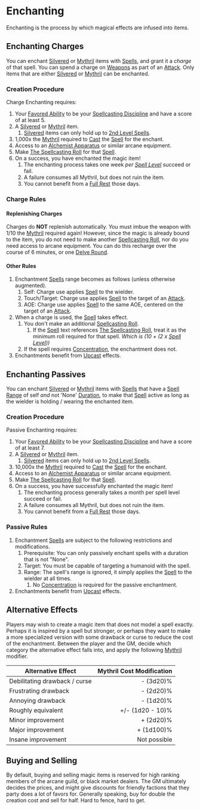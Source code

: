 # Enchanting

Enchanting is the process by which magical effects are infused into items.

## Enchanting Charges

You can enchant [Silvered](../../Items/Material%20Properties/Silvered%20Property.md) or [Mythril](../Mythril.md) items with [Spells](../Spells.md), and grant it a *charge* of that spell. You can spend a charge on [Weapons](../../Items/Weapons.md) as part of an [Attack](../../Game%20Procedures/Attack.md). Only items that are either [Silvered](../../Items/Material%20Properties/Silvered%20Property.md) or [Mythril](../Mythril.md) can be enchanted.

### Creation Procedure

Charge Enchanting requires:

1. Your [Favored Ability](../../Player%20Characters/Favored%20Ability.md) to be your [Spellcasting Discipline](../The%20Spellcasting%20Disciplines/Spellcasting%20Disciplines.md) and have a score of at least 5.
2. A [Silvered](../../Items/Material%20Properties/Silvered%20Property.md) or [Mythril](../Mythril.md) item.
	1. [Silvered](../../Items/Material%20Properties/Silvered%20Property.md) items can only hold up to [2nd Level Spells](../Spells/Mythril%20Spells/Level%202/2nd%20Level%20Spells.md).
3. 1,000x the [Mythril](../Mythril.md) required to [Cast](../Spellcasting.md) the [Spell](../Spells.md) for the enchant.
4. Access to an [Alchemist Apparatus](../../Items/Individual%20Item%20Cards/Gear/1000%20Coins/Alchemist%20Apparatus.md) or similar arcane equipment.
5. Make [The Spellcasting Roll](../Spellcasting.md#The%20Spellcasting%20Roll) for that [Spell](../Spells.md).
6. On a success, you have enchanted the magic item!
	1. The enchanting process takes one week *per [Spell Level](../Spell%20Level.md)* succeed or fail.
	2. A failure consumes all Mythril, but does not ruin the item.
	3. You cannot benefit from a [Full Rest](../../Game%20Procedures/Resting.md#Full%20Rest) those days.

### Charge Rules

#### Replenishing Charges

Charges do **NOT** replenish automatically. You must imbue the weapon with 1/10 the [Mythril](../Mythril.md) required again! However, since the magic is already bound to the item, you do not need to make another [Spellcasting Roll](../Spellcasting.md#The%20Spellcasting%20Roll), nor do you need access to arcane equipment. You can do this recharge over the course of 6 minutes, or one [Delve Round](../../Game%20Procedures/Round.md#Delve%20Round).

#### Other Rules

1. Enchantment [Spells](../Spells.md) range becomes as follows (unless otherwise augmented).
	1. Self: Charge use applies [Spell](../Spells.md) to the wielder.
	2. Touch/Target: Charge use applies [Spell](../Spells.md) to the target of an [Attack](../../Game%20Procedures/Attack.md).
	3. AOE: Charge use applies [Spell](../Spells.md) to the same AOE, centered on the target of an [Attack](../../Game%20Procedures/Attack.md).
2. When a charge is used, the [Spell](../Spells.md) takes effect.
	1. You don't make an additional [Spellcasting Roll](../Spellcasting.md#The%20Spellcasting%20Roll).
		1. If the [Spell](../Spells.md) text references [The Spellcasting Roll](../Spellcasting.md#The%20Spellcasting%20Roll), treat it as the minimum roll required for that spell. *Which is (10 + (2 x [Spell Level](../Spell%20Level.md)))*
	2. If the spell requires [Concentration](../Concentration.md), the enchantment does not.
3. Enchantments benefit from [Upcast](../Spellcasting.md#Upcast) effects.

## Enchanting Passives

You can enchant [Silvered](../../Items/Material%20Properties/Silvered%20Property.md) or [Mythril](../Mythril.md) items with [Spells](../Spells.md) that have a [Spell Range](../Spellcasting.md#Spell%20Range) of self *and* not 'None' [Duration](../Spellcasting.md#Duration), to make that [Spell](../Spells.md) active as long as the wielder is holding / wearing the enchanted item.

### Creation Procedure

Passive Enchanting requires:

1. Your [Favored Ability](../../Player%20Characters/Favored%20Ability.md) to be your [Spellcasting Discipline](../The%20Spellcasting%20Disciplines/Spellcasting%20Disciplines.md) and have a score of at least 7.
2. A [Silvered](../../Items/Material%20Properties/Silvered%20Property.md) or [Mythril](../Mythril.md) item.
	1. [Silvered](../../Items/Material%20Properties/Silvered%20Property.md) items can only hold up to [2nd Level Spells](../Spells/Mythril%20Spells/Level%202/2nd%20Level%20Spells.md).
3. 10,000x the [Mythril](../Mythril.md) required to [Cast](../Spellcasting.md) the [Spell](../Spells.md) for the enchant.
4. Access to an [Alchemist Apparatus](../../Items/Individual%20Item%20Cards/Gear/1000%20Coins/Alchemist%20Apparatus.md) or similar arcane equipment.
5. Make [The Spellcasting Roll](../Spellcasting.md#The%20Spellcasting%20Roll) for that [Spell](../Spells.md).
6. On a success, you have successfully enchanted the magic item!
	1. The enchanting process generally takes a month per spell level succeed or fail.
	2. A failure consumes all Mythril, but does not ruin the item.
	3. You cannot benefit from a [Full Rest](../../Game%20Procedures/Resting.md#Full%20Rest) those days.

### Passive Rules

1. Enchantment [Spells](../Spells.md) are subject to the following restrictions and modifications.
	1. Prerequisite: You can only passively enchant spells with a duration that is not "None".
	2. Target: You must be capable of targeting a humanoid with the spell.
	3. Range: The spell's range is ignored, it simply applies the [Spell](../Spells.md) to the wielder at all times.
		1. No [Concentration](../Concentration.md) is required for the passive enchantment.
2. Enchantments benefit from [Upcast](../Spellcasting.md#Upcast) effects.

## Alternative Effects
Players may wish to create a magic item that does not model a spell exactly. Perhaps it is inspired by a spell but stronger, or perhaps they want to make a more specialized version with some drawback or curse to reduce the cost of the enchantment. Between the player and the GM, decide which category the alternative effect falls into, and apply the following [Mythril](../Mythril.md) modifier.


| Alternative Effect            | Mythril Cost Modification |
| ----------------------------- | ------------------------: |
| Debilitating drawback / curse |                 - (3d20)% |
| Frustrating drawback          |                 - (2d20)% |
| Annoying drawback             |                 - (1d20)% |
| Roughly equivalent            |          +/- (1d20 - 10)% |
| Minor improvement             |                 + (2d20)% |
| Major improvement             |                + (1d100)% |
| Insane improvement            |              Not possible |


## Buying and Selling

By default, buying and selling magic items is reserved for high ranking members of the arcane guild, or black market dealers. The GM ultimately decides the prices, and might give discounts for friendly factions that they party does a lot of favors for. Generally speaking, buy for double the creation cost and sell for half. Hard to fence, hard to get.
